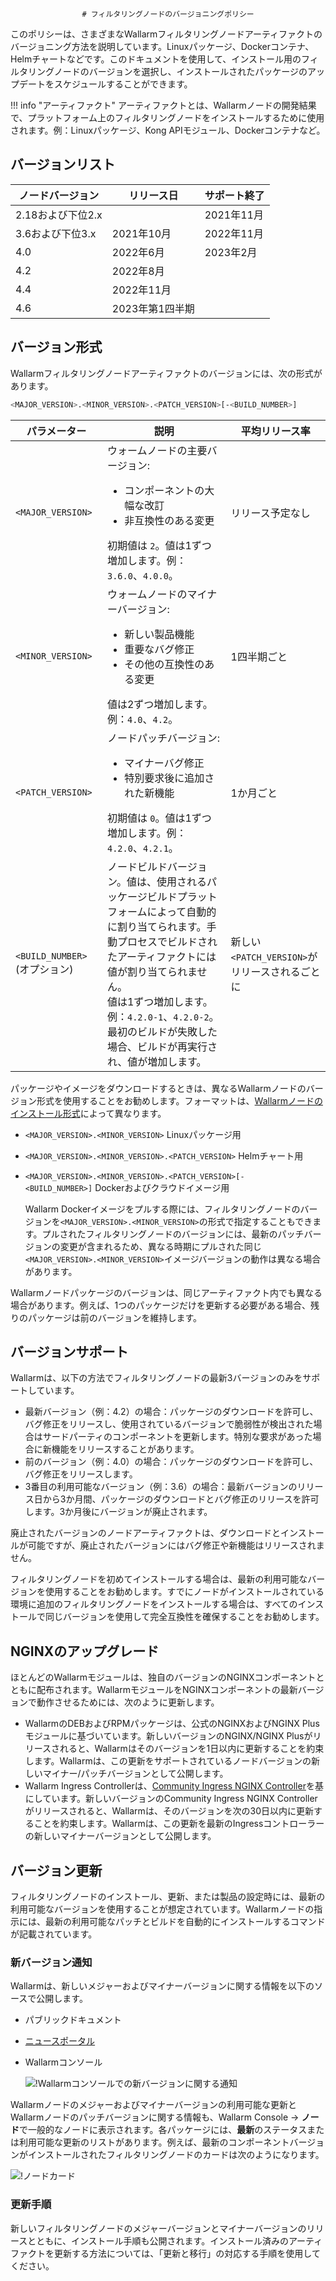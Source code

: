 					# フィルタリングノードのバージョニングポリシー

このポリシーは、さまざまなWallarmフィルタリングノードアーティファクトのバージョニング方法を説明しています。Linuxパッケージ、Dockerコンテナ、Helmチャートなどです。このドキュメントを使用して、インストール用のフィルタリングノードのバージョンを選択し、インストールされたパッケージのアップデートをスケジュールすることができます。

!!! info "アーティファクト"
    アーティファクトとは、Wallarmノードの開発結果で、プラットフォーム上のフィルタリングノードをインストールするために使用されます。例：Linuxパッケージ、Kong APIモジュール、Dockerコンテナなど。

## バージョンリスト

| ノードバージョン | リリース日   | サポート終了 |
|------------------|----------------|---------------|
|2.18および下位2.x|                | 2021年11月 |
| 3.6および下位3.x| 2021年10月   | 2022年11月 |
| 4.0              | 2022年6月      | 2023年2月 |
| 4.2              | 2022年8月    |               |
| 4.4              | 2022年11月  |               |
| 4.6              |2023年第1四半期|               |

## バージョン形式

Wallarmフィルタリングノードアーティファクトのバージョンには、次の形式があります。

```bash
<MAJOR_VERSION>.<MINOR_VERSION>.<PATCH_VERSION>[-<BUILD_NUMBER>]
```

| パラメーター                 | 説明                                                                                                                                                                                                                                                                                                         | 平均リリース率          |
|--------------------------------|------------------------------------------------------------------------------------------------------------------------------------------------------------------------------------------------------------------------------------------------------------------------------------------------------------------|--------------------------------------|
| `<MAJOR_VERSION>`              | ウォームノードの主要バージョン:<ul><li>コンポーネントの大幅な改訂</li><li>非互換性のある変更</li></ul>初期値は `2`。値は1ずつ増加します。例：`3.6.0`、`4.0.0`。                                                                                                                    | リリース予定なし              |
| `<MINOR_VERSION>`              | ウォームノードのマイナーバージョン:<ul><li>新しい製品機能</li><li>重要なバグ修正</li><li>その他の互換性のある変更</li></ul>値は2ずつ増加します。例：`4.0`、`4.2`。                                                                                                             | 1四半期ごと                         |
| `<PATCH_VERSION>`              | ノードパッチバージョン:<ul><li>マイナーバグ修正</li><li>特別要求後に追加された新機能</li></ul>初期値は `0`。値は1ずつ増加します。例：`4.2.0`、`4.2.1`。                                                                                                                                     | 1か月ごと                        |
| `<BUILD_NUMBER>` (オプション) | ノードビルドバージョン。値は、使用されるパッケージビルドプラットフォームによって自動的に割り当てられます。手動プロセスでビルドされたアーティファクトには値が割り当てられません。<br />値は1ずつ増加します。例：`4.2.0-1`、`4.2.0-2`。最初のビルドが失敗した場合、ビルドが再実行され、値が増加します。 | 新しい`<PATCH_VERSION>`がリリースされるごとに |

パッケージやイメージをダウンロードするときは、異なるWallarmノードのバージョン形式を使用することをお勧めします。フォーマットは、[Wallarmノードのインストール形式](../installation/supported-deployment-options.ja.md)によって異なります。

* `<MAJOR_VERSION>.<MINOR_VERSION>` Linuxパッケージ用
* `<MAJOR_VERSION>.<MINOR_VERSION>.<PATCH_VERSION>` Helmチャート用
* `<MAJOR_VERSION>.<MINOR_VERSION>.<PATCH_VERSION>[-<BUILD_NUMBER>]` Dockerおよびクラウドイメージ用

    Wallarm Dockerイメージをプルする際には、フィルタリングノードのバージョンを`<MAJOR_VERSION>.<MINOR_VERSION>`の形式で指定することもできます。プルされたフィルタリングノードのバージョンには、最新のパッチバージョンの変更が含まれるため、異なる時期にプルされた同じ`<MAJOR_VERSION>.<MINOR_VERSION>`イメージバージョンの動作は異なる場合があります。

Wallarmノードパッケージのバージョンは、同じアーティファクト内でも異なる場合があります。例えば、1つのパッケージだけを更新する必要がある場合、残りのパッケージは前のバージョンを維持します。

## バージョンサポート

Wallarmは、以下の方法でフィルタリングノードの最新3バージョンのみをサポートしています。

* 最新バージョン（例：4.2）の場合：パッケージのダウンロードを許可し、バグ修正をリリースし、使用されているバージョンで脆弱性が検出された場合はサードパーティのコンポーネントを更新します。特別な要求があった場合に新機能をリリースすることがあります。
* 前のバージョン（例：4.0）の場合：パッケージのダウンロードを許可し、バグ修正をリリースします。
* 3番目の利用可能なバージョン（例：3.6）の場合：最新バージョンのリリース日から3か月間、パッケージのダウンロードとバグ修正のリリースを許可します。3か月後にバージョンが廃止されます。

廃止されたバージョンのノードアーティファクトは、ダウンロードとインストールが可能ですが、廃止されたバージョンにはバグ修正や新機能はリリースされません。

フィルタリングノードを初めてインストールする場合は、最新の利用可能なバージョンを使用することをお勧めします。すでにノードがインストールされている環境に追加のフィルタリングノードをインストールする場合は、すべてのインストールで同じバージョンを使用して完全互換性を確保することをお勧めします。

## NGINXのアップグレード

ほとんどのWallarmモジュールは、独自のバージョンのNGINXコンポーネントとともに配布されます。WallarmモジュールをNGINXコンポーネントの最新バージョンで動作させるためには、次のように更新します。

* WallarmのDEBおよびRPMパッケージは、公式のNGINXおよびNGINX Plusモジュールに基づいています。新しいバージョンのNGINX/NGINX Plusがリリースされると、Wallarmはそのバージョンを1日以内に更新することを約束します。Wallarmは、この更新をサポートされているノードバージョンの新しいマイナー/パッチバージョンとして公開します。
* Wallarm Ingress Controllerは、[Community Ingress NGINX Controller](https://github.com/kubernetes/ingress-nginx)を基にしています。新しいバージョンのCommunity Ingress NGINX Controllerがリリースされると、Wallarmは、そのバージョンを次の30日以内に更新することを約束します。Wallarmは、この更新を最新のIngressコントローラーの新しいマイナーバージョンとして公開します。

## バージョン更新

フィルタリングノードのインストール、更新、または製品の設定時には、最新の利用可能なバージョンを使用することが想定されています。Wallarmノードの指示には、最新の利用可能なパッチとビルドを自動的にインストールするコマンドが記載されています。

### 新バージョン通知

Wallarmは、新しいメジャーおよびマイナーバージョンに関する情報を以下のソースで公開します。

* パブリックドキュメント
* [ニュースポータル](https://changelog.wallarm.com/)
* Wallarmコンソール

    ![!Wallarmコンソールでの新バージョンに関する通知](../images/updating-migrating/wallarm-console-new-version-notification.png)

Wallarmノードのメジャーおよびマイナーバージョンの利用可能な更新とWallarmノードのパッチバージョンに関する情報も、Wallarm Console → **ノード**で一般的なノードに表示されます。各パッケージには、**最新**のステータスまたは利用可能な更新のリストがあります。例えば、最新のコンポーネントバージョンがインストールされたフィルタリングノードのカードは次のようになります。

![!ノードカード](../images/user-guides/nodes/view-regular-node-comp-vers.png)

### 更新手順

新しいフィルタリングノードのメジャーバージョンとマイナーバージョンのリリースとともに、インストール手順も公開されます。インストール済みのアーティファクトを更新する方法については、「更新と移行」の対応する手順を使用してください。